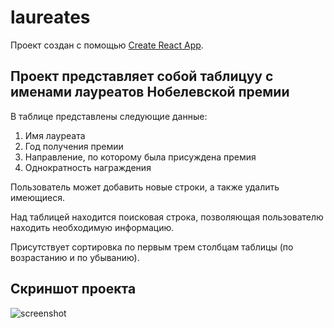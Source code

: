 # laureates

Проект создан с помощью [Create React App](https://github.com/facebook/create-react-app).

## Проект представляет собой таблицуу с именами лауреатов Нобелевской премии

В таблице представлены следующие данные:

1. Имя лауреата
2. Год получения премии
3. Направление, по которому была присуждена премия
4. Однократность награждения

Пользователь может добавить новые строки, а также удалить имеющиеся.

Над таблицей находится поисковая строка, позволяющая пользователю находить необходимую информацию.

Присутствует сортировка по первым трем столбцам таблицы (по возрастанию и по убыванию).

## Скриншот проекта

![screenshot](https://ibb.co/5jMpgQD)